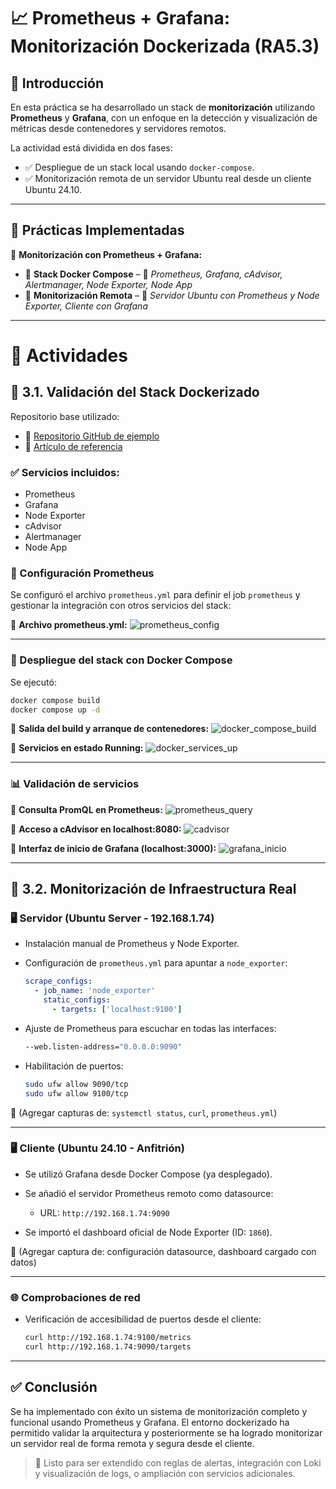# 📈 Prometheus + Grafana: Monitorización Dockerizada (RA5.3)

## 📖 Introducción

En esta práctica se ha desarrollado un stack de **monitorización** utilizando **Prometheus** y **Grafana**, con un enfoque en la detección y visualización de métricas desde contenedores y servidores remotos.

La actividad está dividida en dos fases:

* ✅ Despliegue de un stack local usando `docker-compose`.
* ✅ Monitorización remota de un servidor Ubuntu real desde un cliente Ubuntu 24.10.

---

## 📌 Prácticas Implementadas

📂 **Monitorización con Prometheus + Grafana:**

* 🔹 **Stack Docker Compose** – 🐳 *Prometheus, Grafana, cAdvisor, Alertmanager, Node Exporter, Node App*
* 🔹 **Monitorización Remota** – 📡 *Servidor Ubuntu con Prometheus y Node Exporter, Cliente con Grafana*

---

# 🧪 Actividades

## 🔹 3.1. Validación del Stack Dockerizado

Repositorio base utilizado:

* 📎 [Repositorio GitHub de ejemplo](https://github.com/dinesh24murali/example_repo/tree/main/prometheus_grafana_example)
* 📎 [Artículo de referencia](https://medium.com/@dineshmurali/introduction-to-monitoring-with-prometheus-grafana-ea338d93b2d9)

### ✅ Servicios incluidos:

* Prometheus
* Grafana
* Node Exporter
* cAdvisor
* Alertmanager
* Node App

### 🧱 Configuración Prometheus

Se configuró el archivo `prometheus.yml` para definir el job `prometheus` y gestionar la integración con otros servicios del stack:

📸 **Archivo prometheus.yml:**
![prometheus\_config](assets/1.png)

---

### 🐳 Despliegue del stack con Docker Compose

Se ejecutó:

```bash
docker compose build
docker compose up -d
```

📸 **Salida del build y arranque de contenedores:**
![docker\_compose\_build](assets/2.png)

📸 **Servicios en estado Running:**
![docker\_services\_up](assets/2.png)

---

### 📊 Validación de servicios

📸 **Consulta PromQL en Prometheus:**
![prometheus\_query](assets/3.png)

📸 **Acceso a cAdvisor en localhost:8080:**
![cadvisor](assets/4.png)

📸 **Interfaz de inicio de Grafana (localhost:3000):**
![grafana\_inicio](assets/5.png)

---

## 🔹 3.2. Monitorización de Infraestructura Real

### 🖥️ Servidor (Ubuntu Server - 192.168.1.74)

* Instalación manual de Prometheus y Node Exporter.
* Configuración de `prometheus.yml` para apuntar a `node_exporter`:

  ```yaml
  scrape_configs:
    - job_name: 'node_exporter'
      static_configs:
        - targets: ['localhost:9100']
  ```
* Ajuste de Prometheus para escuchar en todas las interfaces:

  ```bash
  --web.listen-address="0.0.0.0:9090"
  ```
* Habilitación de puertos:

  ```bash
  sudo ufw allow 9090/tcp
  sudo ufw allow 9100/tcp
  ```

📸 (Agregar capturas de: `systemctl status`, `curl`, `prometheus.yml`)

---

### 🖥️ Cliente (Ubuntu 24.10 - Anfitrión)

* Se utilizó Grafana desde Docker Compose (ya desplegado).
* Se añadió el servidor Prometheus remoto como datasource:

  * URL: `http://192.168.1.74:9090`
* Se importó el dashboard oficial de Node Exporter (ID: `1860`).

📸 (Agregar captura de: configuración datasource, dashboard cargado con datos)

---

### 🌐 Comprobaciones de red

* Verificación de accesibilidad de puertos desde el cliente:

  ```bash
  curl http://192.168.1.74:9100/metrics
  curl http://192.168.1.74:9090/targets
  ```

---

## ✅ Conclusión

Se ha implementado con éxito un sistema de monitorización completo y funcional usando Prometheus y Grafana. El entorno dockerizado ha permitido validar la arquitectura y posteriormente se ha logrado monitorizar un servidor real de forma remota y segura desde el cliente.

> 🧩 Listo para ser extendido con reglas de alertas, integración con Loki y visualización de logs, o ampliación con servicios adicionales.
